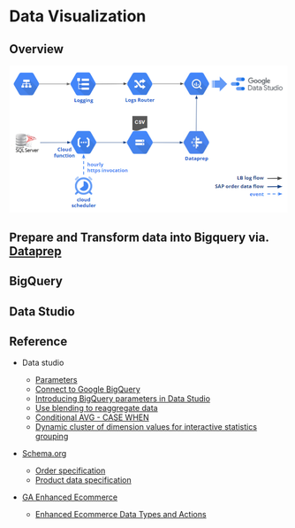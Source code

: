 # Data Visualization

## Overview
![](https://github.com/MRLIVING/data_visualization/blob/master/doc/img/overview_datavis.PNG?raw=true)

## Prepare and Transform data into Bigquery via. [Dataprep](https://cloud.google.com/dataprep)

## BigQuery

## Data Studio




## Reference
* Data studio
  * [Parameters](https://support.google.com/datastudio/answer/9002005?hl=en)
  * [Connect to Google BigQuery](https://support.google.com/datastudio/answer/6370296?hl=en)
  * [Introducing BigQuery parameters in Data Studio](https://blog.google/products/marketingplatform/analytics/introducing-bigquery-parameters-data-studio/)  
  * [Use blending to reaggregate data](https://support.google.com/datastudio/answer/9429470?hl=en&ref_topic=9061419)
  * [Conditional AVG - CASE WHEN](https://support.google.com/datastudio/answer/7583518?hl=en)
  * [Dynamic cluster of dimension values for interactive statistics grouping](https://www.wissi.fr/blog/analytics/20210909/google-data-studio-dynamic-cluster-of-dimension-values-for-interactive-statistics-grouping/)
  
* [Schema.org](https://schema.org/)
  * [Order  specification](https://support.google.com/merchants/answer/9130936)
  * [Product data specification](https://support.google.com/merchants/answer/7052112?hl=en)
* [GA Enhanced Ecommerce](https://developers.google.com/analytics/devguides/collection/analyticsjs/enhanced-ecommerce)
  * [Enhanced Ecommerce Data Types and Actions](https://developers.google.com/analytics/devguides/collection/analyticsjs/enhanced-ecommerce#ecommerce-data)

